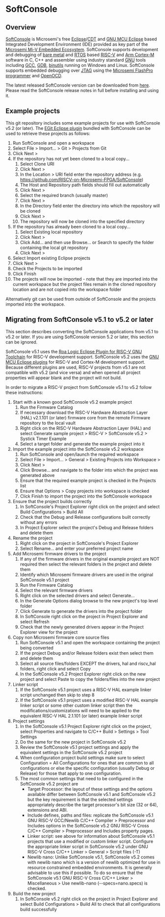 # SoftConsole

## Overview

[SoftConsole](https://www.microsemi.com/products/fpga-soc/design-resources/design-software/softconsole) is Microsemi's free [Eclipse](https://www.eclipse.org/home/index.php)/[CDT](https://www.eclipse.org/cdt/) and [GNU MCU Eclipse](https://gnu-mcu-eclipse.github.io/) based Integrated Development Environment (IDE) provided as key part of the [Microsemi Mi-V Embedded Ecosystem](https://www.microsemi.com/products/fpga-soc/mi-v-ecosystem). SoftConsole supports development and debugging of [bare metal](https://en.wikipedia.org/wiki/Bare_machine) and [RTOS](https://en.wikipedia.org/wiki/Real-time_operating_system) based [RISC-V](https://riscv.org/) and [Arm Cortex-M](https://www.arm.com/products/processors/cortex-m) software in C, C++ and assembler using industry standard [GNU](https://www.gnu.org/) tools including [GCC](https://gcc.gnu.org/), [GDB](https://www.gnu.org/software/gdb/), [binutils](https://www.gnu.org/software/binutils/) running on Windows and Linux. SoftConsole supports embedded debugging over [JTAG](https://en.wikipedia.org/wiki/JTAG) using the [Microsemi FlashPro programmer](https://www.microsemi.com/products/fpga-soc/design-resources/programming-debug-tools) and [OpenOCD](http://openocd.org/).

The latest released SoftConsole version can be downloaded from [here](https://www.microsemi.com/products/fpga-soc/design-resources/design-software/softconsole#downloads).
Please read the SoftConsole release notes in full before installing and using it.

## Example projects

This git repository includes some example projects for use with SoftConsole v5.2 (or later).
The [EGit Eclipse plugin](https://www.eclipse.org/egit/) bundled with SoftConsole can be used to retrieve these projects as follows:

1. Run SoftConsole and open a workspace
2. Select File > Import… > Git > Projects from Git
3. Click Next >
4. If the repository has not yet been cloned to a local copy...
   1. Select Clone URI
   2. Click Next >
   3. In the Location > URI field enter the repository address (e.g. https://github.com/RISCV-on-Microsemi-FPGA/SoftConsole) 
   4. The Host and Repository path fields should fill out automatically
   5. Click Next >
   6. Select the required branch (usually master)
   7. Click Next >
   8. In the Directory field enter the directory into which the repository will be cloned
   9. Click Next >
   10. The repository will now be cloned into the specified directory
5. If the repository has already been cloned to a local copy...
   1. Select Existing local repository
   2. Click Next >
   3. Click Add… and then use Browse… or Search to specify the folder containing the local git repository
   4. Click Next > 
6. Select Import existing Eclipse projects 
7. Click Next >
8. Check the Projects to be imported 
9. Click Finish
10. The projects will now be imported - note that they are imported into the current workspace but the project files remain in the cloned repository location and are not copied into the workspace folder

Alternatively git can be used from outside of SoftConsole and the projects imported into the workspace.

## Migrating from SoftConsole v5.1 to v5.2 or later

This section describes converting the SoftConsole applications from v5.1 to v5.2 or later. If you are using SoftConsole version 5.2 or later, this section can be ignored. 

SoftConsole v5.1 uses the [Roa Logic Eclipse Plugin for RISC-V GNU Toolchain](https://github.com/RoaLogic/riscv_gnu_eclipse) for RISC-V development support.
SoftConsole v5.2 uses the [GNU MCU Eclipse plugins](https://gnu-mcu-eclipse.github.io/) for RISC-V and Cortex-M development support.
Because different plugins are used, RISC-V projects from v5.1 are not compatible with v5.2 (and vice versa) and when opened all project properties will appear blank and the project will not build.

In order to migrate a RISC-V project from SoftConsole v5.1 to v5.2 follow these instructions:

1. Start with a known good SoftConsole v5.2 example project
   1. Run the Firmware Catalog
   2. If necessary download the RISC-V Hardware Abstraction Layer (HAL) v2.1.101 (or later) firmware core from the remote Firmware repository to the local vault
   3. Right click on the RISC-V Hardware Abstraction Layer (HAL) and select Generate sample project > RISC-V > SoftConsole v5.2 > Systick Timer Example
   4. Select a target folder and generate the example project into it
2. Import the example project into the SoftConsole v5.2 workspace
   1. Run SoftConsole and open/launch the required workspace
   2. Select File > Import… > General > Existing Projects into Workspace > 
   3. Click Next >
   4. Click Browse… and navigate to the folder into which the project was generated above
   5. Ensure that the required example project is checked in the Projects list
   6. Ensure that Options > Copy projects into workspace is checked
   7. Click Finish to import the project into the SoftConsole workspace
3. Ensure that the project builds correctly
   1. In SoftConsole's Project Explorer right click on the project and select Build Configurations > Build All
   2. Check that the Debug and Release configurations built correctly without any errors
   3. In Project Explorer select the project's Debug and Release folders and delete them
4. Rename the project
   1. Right click on the project in SoftConsole's Project Explorer
   2. Select Rename… and enter your preferred project name
5. Add Microsemi firmware drivers to the project
   1. If any of the firmware drivers in the original example project are NOT required then select the relevant folders in the project and delete them
   2. Identify which Microsemi firmware drivers are used in the original SoftConsole v5.1 project
   3. Run the Firmware Catalog
   4. Select the relevant firmware drivers 
   5. Right click on the selected drivers and select Generate…
   6. In the Generate Options dialog browse to the new project's top level folder
   7. Click Generate to generate the drivers into the project folder
   8. In SoftConsole right click on the project in Project Explorer and select Refresh
   9. Check that the newly generated drivers appear in the Project Explorer view for the project
6. Copy non Microsemi firmware core source files
   1. Run SoftConsole v5.1 and open the workspace containing the project being converted
   2. If the project Debug and/or Release folders exist then select them and delete them
   3. Select all source files/folders EXCEPT the drivers, hal and riscv_hal folders, right click and select Copy
   4. In the SoftConsole v5.2 Project Explorer right click on the new project and select Paste to copy the folders/files into the new project
7. Linker script
   1. If the SoftConsole v5.1 project uses a RISC-V HAL example linker script unchanged then skip to step 8
   2. If the SoftConsole v5.1 project uses a modified RISC-V HAL example linker script or some other custom linker script then the modifications/customizations will need to be applied to the equivalent RISC-V HAL 2.1.101 (or later) example linker script
8. Project settings
   1. In the SoftConsole v5.1 Project Explorer right click on the project, select Properties and navigate to C/C++ Build > Settings > Tool Settings
   2. Do the same for the new project in SoftConsole v5.2
   3. Review the SoftConsole v5.1 project settings and apply the equivalent settings in the SoftConsole v5.2 project
   4. When configuration project build settings make sure to select Configuration = All Configurations for ones that are common to all configurations or else the specific configuration (usually Debug or Release) for those that apply to one configuration.
   5. The most common settings that need to be configured in the SoftConsole v5.2 project are
      - Target Processor: the layout of these settings and the options available differ between SoftConsole v5.1 and SoftConsole v5.2 but the key requirement is that the selected settings appropriately describe the target processor's bit size (32 or 64), extensions and ABI.
      - Include defines, paths and files: replicate the SoftConsole v5.1 GNU RISC-V GCC/Newlib C/C++ Compiler > Preprocessor and Includes options in the SoftConsole v5.2 GNU RISC-V Cross C/C++ Compiler > Preprocessor and Includes property pages.
      - Linker script: see above for information about SoftConsole v5.1 projects that use a modified or custom linker script. Configure the appropriate linker script in SoftConsole v5.2 under GNU RISC-V Cross C/C++ Linker > General > Script files (-T)
      - Newlib nano: Unlike SoftConsole v5.1, SoftConsole v5.2 comes with newlib nano which is a version of newlib optimized for use in resource constrained embedded environments. It is generally advisable to use this if possible. To do so ensure that the SoftConsole v5.1 GNU RISC-V Cross C/C++ Linker > Miscellaneous > Use newlib-nano (--specs=nano.specs) is checked.
9.	Build the new project
    1.	In SoftConsole v5.2 right click on the project in Project Explorer and select Build Configurations > Build All to check that all configurations build successfully
 
